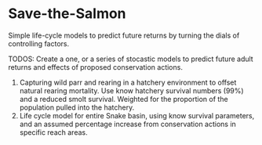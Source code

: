 # Save-the-Salmon
Simple life-cycle models to predict future returns by turning the dials of controlling factors.

TODOS:
Create a one, or a series of stocastic models to predict future adult returns and effects of proposed conservation actions.


1. Capturing wild parr and rearing in a hatchery environment to offset natural rearing mortality. Use know hatchery survival numbers (99%) and a reduced smolt survival. Weighted for the proportion of the population pulled into the hatchery.
2. Life cycle model for entire Snake basin, using know survival parameters, and an assumed percentage increase from conservation actions in specific reach areas.